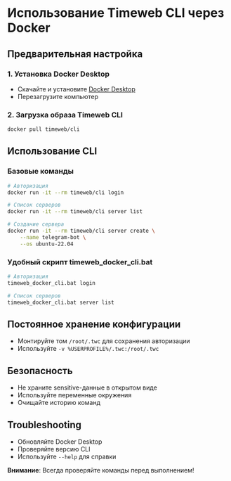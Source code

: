 # Использование Timeweb CLI через Docker

## Предварительная настройка

### 1. Установка Docker Desktop
- Скачайте и установите [Docker Desktop](https://www.docker.com/products/docker-desktop)
- Перезагрузите компьютер

### 2. Загрузка образа Timeweb CLI
```bash
docker pull timeweb/cli
```

## Использование CLI

### Базовые команды
```bash
# Авторизация
docker run -it --rm timeweb/cli login

# Список серверов
docker run -it --rm timeweb/cli server list

# Создание сервера
docker run -it --rm timeweb/cli server create \
    --name telegram-bot \
    --os ubuntu-22.04
```

### Удобный скрипт timeweb_docker_cli.bat
```bash
# Авторизация
timeweb_docker_cli.bat login

# Список серверов
timeweb_docker_cli.bat server list
```

## Постоянное хранение конфигурации
- Монтируйте том `/root/.twc` для сохранения авторизации
- Используйте `-v %USERPROFILE%/.twc:/root/.twc`

## Безопасность
- Не храните sensitive-данные в открытом виде
- Используйте переменные окружения
- Очищайте историю команд

## Troubleshooting
- Обновляйте Docker Desktop
- Проверяйте версию CLI
- Используйте `--help` для справки

**Внимание**: Всегда проверяйте команды перед выполнением!
